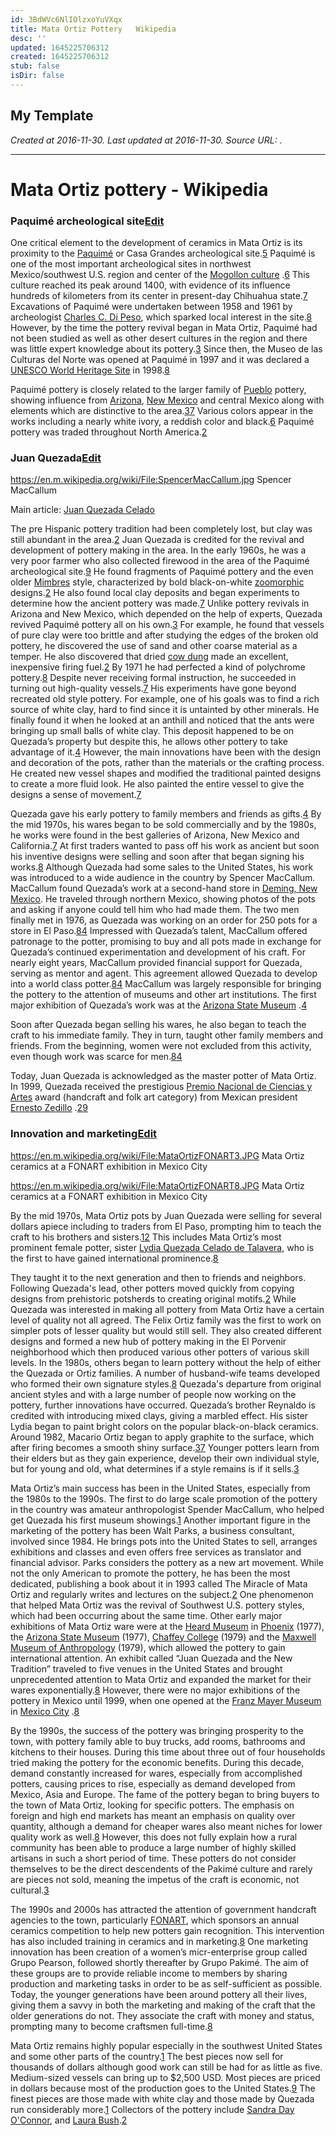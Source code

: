 ```yaml
---
id: 3BdWVc6NlIOlzxoYuVXqx
title: Mata Ortiz Pottery   Wikipedia
desc: ''
updated: 1645225706312
created: 1645225706312
stub: false
isDir: false
---
```

My Template
---

_Created at 2016-11-30._
_Last updated at 2016-11-30._
_Source URL: [](https://en.m.wikipedia.org/wiki/Mata_Ortiz_pottery)._




---

# Mata Ortiz pottery - Wikipedia


### Paquimé archeological site[Edit](https://en.m.wikipedia.org/w/index.php?title=Mata_Ortiz_pottery&action=edit&section=3)

One critical element to the development of ceramics in Mata Ortiz is its proximity to the [Paquimé](https://en.m.wikipedia.org/wiki/Paquim%C3%A9) or Casa Grandes archeological site.[5](https://en.m.wikipedia.org/wiki/Mata_Ortiz_pottery#cite_note-fonarticono-5) Paquimé is one of the most important archeological sites in northwest Mexico/southwest U.S. region and center of the [Mogollon culture](https://en.m.wikipedia.org/wiki/Mogollon_culture) .[6](https://en.m.wikipedia.org/wiki/Mata_Ortiz_pottery#cite_note-delnorte-6) This culture reached its peak around 1400, with evidence of its influence hundreds of kilometers from its center in present-day Chihuahua state.[7](https://en.m.wikipedia.org/wiki/Mata_Ortiz_pottery#cite_note-redriver-7) Excavations of Paquimé were undertaken between 1958 and 1961 by archeologist [Charles C. Di Peso](https://en.m.wikipedia.org/wiki/Charles_C._Di_Peso), which sparked local interest in the site.[8](https://en.m.wikipedia.org/wiki/Mata_Ortiz_pottery#cite_note-khughes-8) However, by the time the pottery revival began in Mata Ortiz, Paquimé had not been studied as well as other desert cultures in the region and there was little expert knowledge about its pottery.[3](https://en.m.wikipedia.org/wiki/Mata_Ortiz_pottery#cite_note-mjohnson-3) Since then, the Museo de las Culturas del Norte was opened at Paquimé in 1997 and it was declared a [UNESCO World Heritage Site](https://en.m.wikipedia.org/wiki/UNESCO_World_Heritage_Site) in 1998.[8](https://en.m.wikipedia.org/wiki/Mata_Ortiz_pottery#cite_note-khughes-8)

Paquimé pottery is closely related to the larger family of [Pueblo](https://en.m.wikipedia.org/wiki/Puebloan_peoples) pottery, showing influence from [Arizona](https://en.m.wikipedia.org/wiki/Arizona), [New Mexico](https://en.m.wikipedia.org/wiki/New_Mexico) and central Mexico along with elements which are distinctive to the area.[3](https://en.m.wikipedia.org/wiki/Mata_Ortiz_pottery#cite_note-mjohnson-3)[7](https://en.m.wikipedia.org/wiki/Mata_Ortiz_pottery#cite_note-redriver-7) Various colors appear in the works including a nearly white ivory, a reddish color and black.[6](https://en.m.wikipedia.org/wiki/Mata_Ortiz_pottery#cite_note-delnorte-6) Paquimé pottery was traded throughout North America.[2](https://en.m.wikipedia.org/wiki/Mata_Ortiz_pottery#cite_note-slowell-2)

### Juan Quezada[Edit](https://en.m.wikipedia.org/w/index.php?title=Mata_Ortiz_pottery&action=edit&section=4)

 <https://en.m.wikipedia.org/wiki/File:SpencerMacCallum.jpg> 
Spencer MacCallum

Main article: [Juan Quezada Celado](https://en.m.wikipedia.org/wiki/Juan_Quezada_Celado)

The pre Hispanic pottery tradition had been completely lost, but clay was still abundant in the area.[2](https://en.m.wikipedia.org/wiki/Mata_Ortiz_pottery#cite_note-slowell-2) Juan Quezada is credited for the revival and development of pottery making in the area. In the early 1960s, he was a very poor farmer who also collected firewood in the area of the Paquimé archeological site.[9](https://en.m.wikipedia.org/wiki/Mata_Ortiz_pottery#cite_note-conjuge-9) He found fragments of Paquimé pottery and the even older [Mimbres](https://en.m.wikipedia.org/wiki/Mimbres_culture#Mimbres_culture) style, characterized by bold black-on-white [zoomorphic](https://en.m.wikipedia.org/wiki/Zoomorphic) designs.[2](https://en.m.wikipedia.org/wiki/Mata_Ortiz_pottery#cite_note-slowell-2) He also found local clay deposits and began experiments to determine how the ancient pottery was made.[7](https://en.m.wikipedia.org/wiki/Mata_Ortiz_pottery#cite_note-redriver-7) Unlike pottery revivals in Arizona and New Mexico, which depended on the help of experts, Quezada revived Paquimé pottery all on his own.[3](https://en.m.wikipedia.org/wiki/Mata_Ortiz_pottery#cite_note-mjohnson-3) For example, he found that vessels of pure clay were too brittle and after studying the edges of the broken old pottery, he discovered the use of sand and other coarse material as a temper. He also discovered that dried [cow dung](https://en.m.wikipedia.org/wiki/Cow_dung) made an excellent, inexpensive firing fuel.[2](https://en.m.wikipedia.org/wiki/Mata_Ortiz_pottery#cite_note-slowell-2) By 1971 he had perfected a kind of polychrome pottery.[8](https://en.m.wikipedia.org/wiki/Mata_Ortiz_pottery#cite_note-khughes-8) Despite never receiving formal instruction, he succeeded in turning out high-quality vessels.[7](https://en.m.wikipedia.org/wiki/Mata_Ortiz_pottery#cite_note-redriver-7) His experiments have gone beyond recreated old style pottery. For example, one of his goals was to find a rich source of white clay, hard to find since it is untainted by other minerals. He finally found it when he looked at an anthill and noticed that the ants were bringing up small balls of white clay. This deposit happened to be on Quezada’s property but despite this, he allows other pottery to take advantage of it.[4](https://en.m.wikipedia.org/wiki/Mata_Ortiz_pottery#cite_note-kdonnelly-4) However, the main innovations have been with the design and decoration of the pots, rather than the materials or the crafting process. He created new vessel shapes and modified the traditional painted designs to create a more fluid look. He also painted the entire vessel to give the designs a sense of movement.[7](https://en.m.wikipedia.org/wiki/Mata_Ortiz_pottery#cite_note-redriver-7)

Quezada gave his early pottery to family members and friends as gifts.[4](https://en.m.wikipedia.org/wiki/Mata_Ortiz_pottery#cite_note-kdonnelly-4) By the mid 1970s, his wares began to be sold commercially and by the 1980s, he works were found in the best galleries of Arizona, New Mexico and California.[7](https://en.m.wikipedia.org/wiki/Mata_Ortiz_pottery#cite_note-redriver-7) At first traders wanted to pass off his work as ancient but soon his inventive designs were selling and soon after that began signing his works.[8](https://en.m.wikipedia.org/wiki/Mata_Ortiz_pottery#cite_note-khughes-8) Although Quezada had some sales to the United States, his work was introduced to a wide audience in the country by Spencer MacCallum. MacCallum found Quezada’s work at a second-hand store in [Deming, New Mexico](https://en.m.wikipedia.org/wiki/Deming,_New_Mexico). He traveled through northern Mexico, showing photos of the pots and asking if anyone could tell him who had made them. The two men finally met in 1976, as Quezada was working on an order for 250 pots for a store in El Paso.[8](https://en.m.wikipedia.org/wiki/Mata_Ortiz_pottery#cite_note-khughes-8)[4](https://en.m.wikipedia.org/wiki/Mata_Ortiz_pottery#cite_note-kdonnelly-4) Impressed with Quezada’s talent, MacCallum offered patronage to the potter, promising to buy and all pots made in exchange for Quezada’s continued experimentation and development of his craft. For nearly eight years, MacCallum provided financial support for Quezada, serving as mentor and agent. This agreement allowed Quezada to develop into a world class potter.[8](https://en.m.wikipedia.org/wiki/Mata_Ortiz_pottery#cite_note-khughes-8)[4](https://en.m.wikipedia.org/wiki/Mata_Ortiz_pottery#cite_note-kdonnelly-4) MacCallum was largely responsible for bringing the pottery to the attention of museums and other art institutions. The first major exhibition of Quezada’s work was at the [Arizona State Museum](https://en.m.wikipedia.org/wiki/Arizona_State_Museum) .[4](https://en.m.wikipedia.org/wiki/Mata_Ortiz_pottery#cite_note-kdonnelly-4)

Soon after Quezada began selling his wares, he also began to teach the craft to his immediate family. They in turn, taught other family members and friends. From the beginning, women were not excluded from this activity, even though work was scarce for men.[8](https://en.m.wikipedia.org/wiki/Mata_Ortiz_pottery#cite_note-khughes-8)[4](https://en.m.wikipedia.org/wiki/Mata_Ortiz_pottery#cite_note-kdonnelly-4)

Today, Juan Quezada is acknowledged as the master potter of Mata Ortiz. In 1999, Quezada received the prestigious [Premio Nacional de Ciencias y Artes](https://en.m.wikipedia.org/wiki/Premio_Nacional_de_Ciencias_y_Artes) award (handcraft and folk art category) from Mexican president [Ernesto Zedillo](https://en.m.wikipedia.org/wiki/Ernesto_Zedillo) .[2](https://en.m.wikipedia.org/wiki/Mata_Ortiz_pottery#cite_note-slowell-2)[9](https://en.m.wikipedia.org/wiki/Mata_Ortiz_pottery#cite_note-conjuge-9)

### Innovation and marketing[Edit](https://en.m.wikipedia.org/w/index.php?title=Mata_Ortiz_pottery&action=edit&section=5)

 <https://en.m.wikipedia.org/wiki/File:MataOrtizFONART3.JPG> 
Mata Ortiz ceramics at a FONART exhibition in Mexico City

 <https://en.m.wikipedia.org/wiki/File:MataOrtizFONART8.JPG> 
Mata Ortiz ceramics at a FONART exhibition in Mexico City

By the mid 1970s, Mata Ortiz pots by Juan Quezada were selling for several dollars apiece including to traders from El Paso, prompting him to teach the craft to his brothers and sisters.[1](https://en.m.wikipedia.org/wiki/Mata_Ortiz_pottery#cite_note-mexconnect-1)[2](https://en.m.wikipedia.org/wiki/Mata_Ortiz_pottery#cite_note-slowell-2) This includes Mata Ortiz’s most prominent female potter, sister [Lydia Quezada Celado de Talavera](https://en.m.wikipedia.org/w/index.php?title=Lydia_Quezada_Celado_de_Talavera&action=edit&redlink=1), who is the first to have gained international prominence.[8](https://en.m.wikipedia.org/wiki/Mata_Ortiz_pottery#cite_note-khughes-8)

They taught it to the next generation and then to friends and neighbors. Following Quezada's lead, other potters moved quickly from copying designs from prehistoric potsherds to creating original motifs.[2](https://en.m.wikipedia.org/wiki/Mata_Ortiz_pottery#cite_note-slowell-2) While Quezada was interested in making all pottery from Mata Ortiz have a certain level of quality not all agreed. The Felix Ortiz family was the first to work on simpler pots of lesser quality but would still sell. They also created different designs and formed a new hub of pottery making in the El Porvenir neighborhood which then produced various other potters of various skill levels. In the 1980s, others began to learn pottery without the help of either the Quezada or Ortiz families. A number of husband-wife teams developed who formed their own signature styles.[8](https://en.m.wikipedia.org/wiki/Mata_Ortiz_pottery#cite_note-khughes-8) Quezada's departure from original ancient styles and with a large number of people now working on the pottery, further innovations have occurred. Quezada’s brother Reynaldo is credited with introducing mixed clays, giving a marbled effect. His sister Lydia began to paint bright colors on the popular black-on-black ceramics. Around 1982, Macario Ortiz began to apply graphite to the surface, which after firing becomes a smooth shiny surface.[3](https://en.m.wikipedia.org/wiki/Mata_Ortiz_pottery#cite_note-mjohnson-3)[7](https://en.m.wikipedia.org/wiki/Mata_Ortiz_pottery#cite_note-redriver-7) Younger potters learn from their elders but as they gain experience, develop their own individual style, but for young and old, what determines if a style remains is if it sells.[3](https://en.m.wikipedia.org/wiki/Mata_Ortiz_pottery#cite_note-mjohnson-3)

Mata Ortiz’s main success has been in the United States, especially from the 1980s to the 1990s. The first to do large scale promotion of the pottery in the country was amateur anthropologist Spender MacCallum, who helped get Quezada his first museum showings.[1](https://en.m.wikipedia.org/wiki/Mata_Ortiz_pottery#cite_note-mexconnect-1) Another important figure in the marketing of the pottery has been Walt Parks, a business consultant, involved since 1984. He brings pots into the United States to sell, arranges exhibitions and classes and even offers free services as translator and financial advisor. Parks considers the pottery as a new art movement. While not the only American to promote the pottery, he has been the most dedicated, publishing a book about it in 1993 called The Miracle of Mata Ortiz and regularly writes and lectures on the subject.[2](https://en.m.wikipedia.org/wiki/Mata_Ortiz_pottery#cite_note-slowell-2) One phenomenon that helped Mata Ortiz was the revival of Southwest U.S. pottery styles, which had been occurring about the same time. Other early major exhibitions of Mata Ortiz ware were at the [Heard Museum](https://en.m.wikipedia.org/wiki/Heard_Museum) in [Phoenix](https://en.m.wikipedia.org/wiki/Phoenix,_Arizona) (1977), the [Arizona State Museum](https://en.m.wikipedia.org/wiki/Arizona_State_Museum) (1977), [Chaffey College](https://en.m.wikipedia.org/wiki/Chaffey_College) (1979) and the [Maxwell Museum of Anthropology](https://en.m.wikipedia.org/wiki/Maxwell_Museum_of_Anthropology) (1979), which allowed the pottery to gain international attention. An exhibit called “Juan Quezada and the New Tradition” traveled to five venues in the United States and brought unprecedented attention to Mata Ortiz and expanded the market for their wares exponentially.[8](https://en.m.wikipedia.org/wiki/Mata_Ortiz_pottery#cite_note-khughes-8) However, there were no major exhibitions of the pottery in Mexico until 1999, when one opened at the [Franz Mayer Museum](https://en.m.wikipedia.org/wiki/Franz_Mayer_Museum) in [Mexico City](https://en.m.wikipedia.org/wiki/Mexico_City) .[8](https://en.m.wikipedia.org/wiki/Mata_Ortiz_pottery#cite_note-khughes-8)

By the 1990s, the success of the pottery was bringing prosperity to the town, with pottery family able to buy trucks, add rooms, bathrooms and kitchens to their houses. During this time about three out of four households tried making the pottery for the economic benefits. During this decade, demand constantly increased for wares, especially from accomplished potters, causing prices to rise, especially as demand developed from Mexico, Asia and Europe. The fame of the pottery began to bring buyers to the town of Mata Ortiz, looking for specific potters. The emphasis on foreign and high end markets has meant an emphasis on quality over quantity, although a demand for cheaper wares also meant niches for lower quality work as well.[8](https://en.m.wikipedia.org/wiki/Mata_Ortiz_pottery#cite_note-khughes-8) However, this does not fully explain how a rural community has been able to produce a large number of highly skilled artisans in such a short period of time. These potters do not consider themselves to be the direct descendents of the Pakimé culture and rarely are pieces not sold, meaning the impetus of the craft is economic, not cultural.[3](https://en.m.wikipedia.org/wiki/Mata_Ortiz_pottery#cite_note-mjohnson-3)

The 1990s and 2000s has attracted the attention of government handcraft agencies to the town, particularly [FONART](https://en.m.wikipedia.org/wiki/FONART), which sponsors an annual ceramics competition to help new potters gain recognition. This intervention has also included training in ceramics and in marketing.[8](https://en.m.wikipedia.org/wiki/Mata_Ortiz_pottery#cite_note-khughes-8) One marketing innovation has been creation of a women’s micr-enterprise group called Grupo Pearson, followed shortly thereafter by Grupo Pakimé. The aim of these groups are to provide reliable income to members by sharing production and marketing tasks in order to be as self-sufficient as possible. Today, the younger generations have been around pottery all their lives, giving them a savvy in both the marketing and making of the craft that the older generations do not. They associate the craft with money and status, prompting many to become craftsmen full-time.[8](https://en.m.wikipedia.org/wiki/Mata_Ortiz_pottery#cite_note-khughes-8)

Mata Ortiz remains highly popular especially in the southwest United States and some other parts of the country.[1](https://en.m.wikipedia.org/wiki/Mata_Ortiz_pottery#cite_note-mexconnect-1) The best pieces now sell for thousands of dollars although good work can still be had for as little as five. Medium-sized vessels can bring up to $2,500 USD. Most pieces are priced in dollars because most of the production goes to the United States.[9](https://en.m.wikipedia.org/wiki/Mata_Ortiz_pottery#cite_note-conjuge-9) The finest pieces are those made with white clay and those made by Quezada run considerably more.[1](https://en.m.wikipedia.org/wiki/Mata_Ortiz_pottery#cite_note-mexconnect-1) Collectors of the pottery include [Sandra Day O'Connor](https://en.m.wikipedia.org/wiki/Sandra_Day_O%27Connor), and [Laura Bush](https://en.m.wikipedia.org/wiki/Laura_Bush).[2](https://en.m.wikipedia.org/wiki/Mata_Ortiz_pottery#cite_note-slowell-2)

